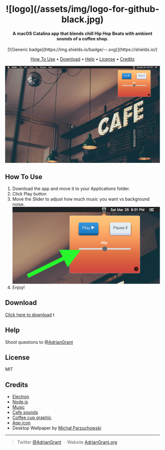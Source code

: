 <h1 align="center">
![logo](/assets/img/logo-for-github-black.jpg)
</h1>

<h4 align="center">A macOS Catalina app that blends chill Hip Hop Beats with ambient sounds of a coffee shop.</h4>

<p align="center">
[![Generic badge](https://img.shields.io/badge/<SUBJECT>-<STATUS>-<COLOR>.svg)](https://shields.io/)

</p>

<p align="center">
  <a href="#how-to-use">How To Use</a> •
  <a href="#download">Download</a> •
  <a href="#help">Help</a> •
  <a href="#license">License</a> •
  <a href="#credits">Credits</a>
</p>

![screenshot](/assets/img/screenshot-small.jpg)


## How To Use
1. Download the app and move it to your Applications folder.
2. Click Play button 
3. Move the Slider to adjust how much music you want vs background noise.
![screenshot](/assets/img/slider.jpg)
4. Enjoy! 


## Download

[Click here to download](https://github.com/amitmerchant1990/electron-markdownify/releases/tag/v1.2.0) t

## Help

Shoot questions to [@AdrianGrant](https://twitter.com/AdrianGrant) 


## License

MIT

## Credits
- [Electron](http://electron.atom.io/)
- [Node.js](https://nodejs.org/)
- [Music](https://www.youtube.com/watch?v=gwDoRPcPxtc) 
- [Cafe sounds](https://www.youtube.com/watch?v=gaGrHUekGrc)   
- [Coffee cup graphic](https://www.deviantart.com/dunedhel/gallery#/d2f3sb6)
- [App icon](https://www.iconfinder.com/icons/185113/coffee_streamline_icon)
-  Desktop Wallpaper by [Michał Parzuchowski](https://unsplash.com/@mparzuchowski) 


---
> Twitter [@AdrianGrant](https://twitter.com/AdrianGrant) &nbsp;&middot;&nbsp;
> Website [AdrianGrant.org](https://AdrianGrant.org) 
